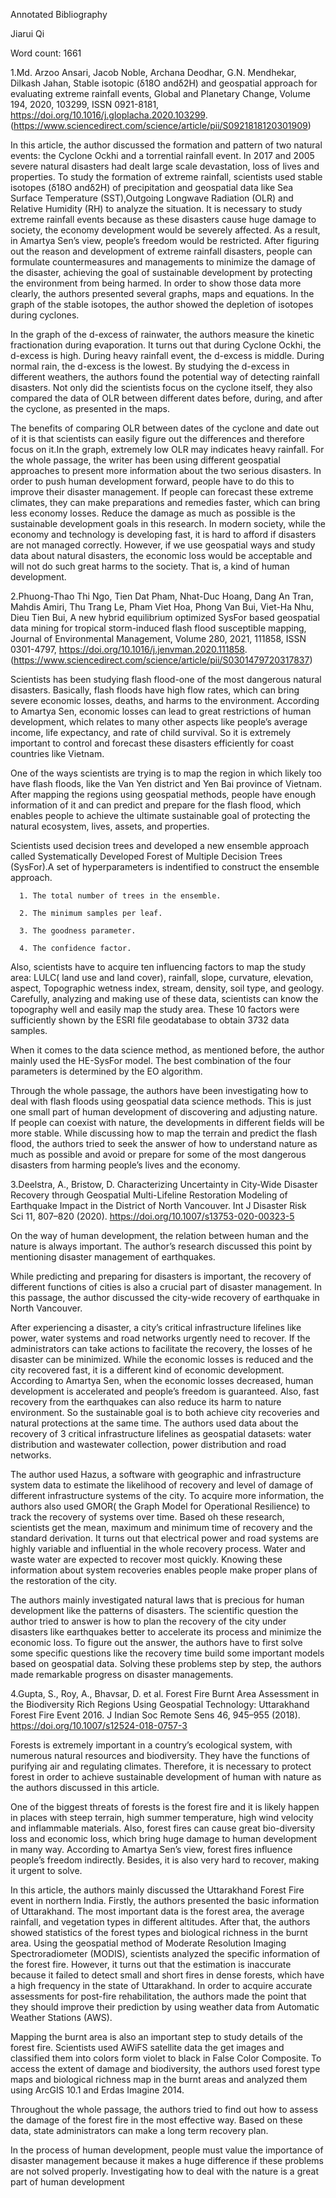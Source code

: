 Annotated Bibliography

Jiarui Qi 

Word count: 1661

1.Md. Arzoo Ansari, Jacob Noble, Archana Deodhar, G.N. Mendhekar, Dilkash Jahan,
Stable isotopic (δ18O andδ2H) and geospatial approach for evaluating extreme rainfall events,
Global and Planetary Change,
Volume 194,
2020,
103299,
ISSN 0921-8181,
https://doi.org/10.1016/j.gloplacha.2020.103299.
(https://www.sciencedirect.com/science/article/pii/S0921818120301909)

In this article, the author discussed the formation and pattern of two natural events: the Cyclone Ockhi and a torrential rainfall event. In 2017 and 2005 severe natural disasters had dealt large scale devastation, loss of lives and properties. To study the formation of extreme rainfall, scientists used stable isotopes (δ18O andδ2H) of precipitation and geospatial data like Sea Surface Temperature (SST),Outgoing Longwave Radiation (OLR) and Relative Humidity (RH) to analyze the situation. 
It is necessary to study extreme rainfall events because as these disasters cause huge damage to society, the economy development would be severely affected. As a result, in Amartya Sen’s view, people’s freedom would be restricted. After figuring out the reason and development of extreme rainfall disasters, people can formulate countermeasures and managements to minimize the damage of the disaster, achieving the goal of sustainable development by protecting the environment from being harmed. In order to show those data more clearly, the authors presented several graphs, maps and equations. In the graph of the stable isotopes, the author showed the depletion of isotopes during cyclones.

In the graph of the d-excess of rainwater, the authors measure the kinetic fractionation during evaporation. It turns out that during Cyclone Ockhi, the d-excess is high. During heavy rainfall event, the d-excess is middle. During normal rain, the d-excess is the lowest. By studying the d-excess in different weathers, the authors found the potential way of detecting rainfall disasters.
Not only did the scientists focus on the cyclone itself, they also compared the data of OLR between different dates before, during, and after the cyclone, as presented in the maps.


The benefits of comparing OLR between dates of the cyclone and date out of it is that scientists can easily figure out the differences and therefore focus on it.In the graph, extremely low OLR may indicates heavy rainfall.
For the whole passage, the writer has been using different geospatial approaches to present more information about the two serious disasters. In order to push human development forward, people have to do this to improve their disaster management. If people can forecast these extreme climates, they can make preparations and remedies faster, which can bring less economy losses. Reduce the damage as much as possible is the sustainable development goals in this research. 
In modern society, while the economy and technology is developing fast, it is hard to afford if disasters are not managed correctly. However, if we use geospatial ways and study data about natural disasters, the economic loss would be acceptable and will not do such great harms to the society. That is, a kind of human development.

2.Phuong-Thao Thi Ngo, Tien Dat Pham, Nhat-Duc Hoang, Dang An Tran, Mahdis Amiri, Thu Trang Le, Pham Viet Hoa, Phong Van Bui, Viet-Ha Nhu, Dieu Tien Bui,
A new hybrid equilibrium optimized SysFor based geospatial data mining for tropical storm-induced flash flood susceptible mapping,
Journal of Environmental Management,
Volume 280,
2021,
111858,
ISSN 0301-4797,
https://doi.org/10.1016/j.jenvman.2020.111858.
(https://www.sciencedirect.com/science/article/pii/S0301479720317837)

Scientists has been studying flash flood-one of the most dangerous natural disasters. Basically, flash floods have high flow rates, which can bring severe economic losses, deaths, and harms to the environment. According to Amartya Sen, economic losses can lead to great restrictions of human development, which relates to many other aspects like people’s average income, life expectancy, and rate of child survival. So it is extremely important to control and forecast these disasters efficiently for coast countries like Vietnam. 

One of the ways scientists are trying is to map the region in which likely too have flash floods, like the Van Yen district and Yen Bai province of Vietnam. After mapping the regions using geospatial methods, people have enough information of it and can predict and prepare for the flash flood, which enables people to achieve the ultimate sustainable goal of protecting the natural ecosystem, lives, assets, and properties. 

Scientists used decision trees and developed a new ensemble approach called Systematically Developed Forest of Multiple Decision Trees (SysFor).A set of hyperparameters is indentified to construct the ensemble approach.
      
      1. The total number of trees in the ensemble.
      
      2. The minimum samples per leaf.
      
      3. The goodness parameter.
      
      4. The confidence factor.

Also, scientists have to acquire ten influencing factors to map the study area: LULC( land use and land cover), rainfall, slope, curvature, elevation, aspect, Topographic wetness index, stream, density, soil type, and geology. Carefully, analyzing and making use of these data, scientists can know the topography well and easily map the study area. These 10 factors were sufficiently shown by the ESRI file geodatabase to obtain 3732 data samples. 

When it comes to the data science method, as mentioned before, the author mainly used the HE-SysFor model. The best combination of the four parameters is determined by the EO algorithm.

Through the whole passage, the authors have been investigating how to deal with flash floods using geospatial data science methods. This is just one small part of human development of discovering and adjusting nature. If people can coexist with nature, the developments in different fields will be more stable. While discussing how to map the terrain and predict the flash flood, the authors tried to seek the answer of how to understand nature as much as possible and avoid or prepare for some of the most dangerous disasters from harming people’s lives and the economy.

3.Deelstra, A., Bristow, D. Characterizing Uncertainty in City-Wide Disaster Recovery through Geospatial Multi-Lifeline Restoration Modeling of Earthquake Impact in the District of North Vancouver. Int J Disaster Risk Sci 11, 807–820 (2020). https://doi.org/10.1007/s13753-020-00323-5

On the way of human development, the relation between human and the nature is always important. The author’s research discussed this point by mentioning disaster management of earthquakes.

While predicting and preparing for disasters is important, the recovery of different functions of cities is also a crucial part of disaster management. In this passage, the author discussed the city-wide recovery of earthquake in North Vancouver.

After experiencing a disaster, a city’s critical infrastructure lifelines like power, water systems and road networks urgently need to recover. If the administrators can take actions to facilitate the recovery, the losses of he disaster can be minimized. While the economic losses is reduced and the city recovered fast, it is a different kind of economic development. According to Amartya Sen, when the economic losses decreased, human development is accelerated and people’s freedom is guaranteed. Also, fast recovery from the earthquakes can also reduce its harm to nature environment. So the sustainable goal is to both achieve city recoveries and natural protections at the same time. The authors used data about the recovery of 3 critical infrastructure lifelines as geospatial datasets: water distribution and wastewater collection, power distribution and road networks.

The author used Hazus, a software with geographic and infrastructure system data to estimate the likelihood of recovery and level of damage of different infrastructure systems of the city. To acquire more information, the authors also used GMOR( the Graph Model for Operational Resilience) to track the recovery of systems over time. Based oh these research, scientists get the mean, maximum and minimum time of recovery and the standard derivation. It turns out that electrical power and road systems are highly variable and influential in the whole recovery process. Water and waste water are expected to recover most quickly. Knowing these information about system recoveries enables people make proper plans of the restoration of the city. 

The authors mainly investigated natural laws that is precious for human development like the patterns of disasters. The scientific question the author tried to answer is how to plan the recovery of the city under disasters like earthquakes better to accelerate its process and minimize the economic loss. To figure out the answer, the authors have to first solve some specific questions like the recovery time build some important models based on geospatial data. Solving these problems step by step, the authors made remarkable progress on disaster managements. 

4.Gupta, S., Roy, A., Bhavsar, D. et al. Forest Fire Burnt Area Assessment in the Biodiversity Rich Regions Using Geospatial Technology: Uttarakhand Forest Fire Event 2016. J Indian Soc Remote Sens 46, 945–955 (2018). https://doi.org/10.1007/s12524-018-0757-3

Forests is extremely important in a country’s ecological system, with numerous natural resources and biodiversity. They have the functions of purifying air and regulating climates. Therefore, it is necessary to protect forest in order to achieve sustainable development of human with nature as the authors discussed in this article. 

One of the biggest threats of forests is the forest fire and it is likely happen in places with steep terrain, high summer temperature, high wind velocity and inflammable materials. Also, forest fires can cause great bio-diversity loss and economic loss, which bring huge damage to human development in many way. According to Amartya Sen’s view, forest fires influence people’s freedom indirectly. Besides, it is also very hard to recover, making it urgent to solve. 

In this article, the authors mainly discussed the Uttarakhand Forest Fire event in northern India. Firstly, the authors presented the basic information of Uttarakhand. The most important data is the forest area, the average rainfall, and vegetation types in different altitudes. After that, the authors showed statistics of the forest types and biological richness in the burnt area. Using the geospatial method of Moderate Resolution Imaging Spectroradiometer (MODIS), scientists analyzed the specific information of the forest fire. However, it turns out that the estimation is inaccurate because it failed to detect small and short fires in dense forests, which have a high frequency in the state of Uttarakhand. In order to acquire accurate assessments for post-fire rehabilitation, the authors made the point that they should improve their prediction by using weather data from Automatic Weather Stations (AWS). 

Mapping the burnt area is also an important step to study details of the forest fire. Scientists used AWiFS satellite data the get images and classified them into colors form violet to black in False Color Composite. To access the extent of damage and biodiversity, the authors used forest type maps and biological richness map in the burnt areas and analyzed them using ArcGIS 10.1 and Erdas Imagine 2014.

Throughout the whole passage, the authors tried to find out how to assess the damage of the forest fire in the most effective way. Based on these data, state administrators can make a long term recovery plan. 

In the process of human development, people must value the importance of disaster management because it makes a huge difference if these problems are not solved properly. Investigating how to deal with the nature is a great part of human development
